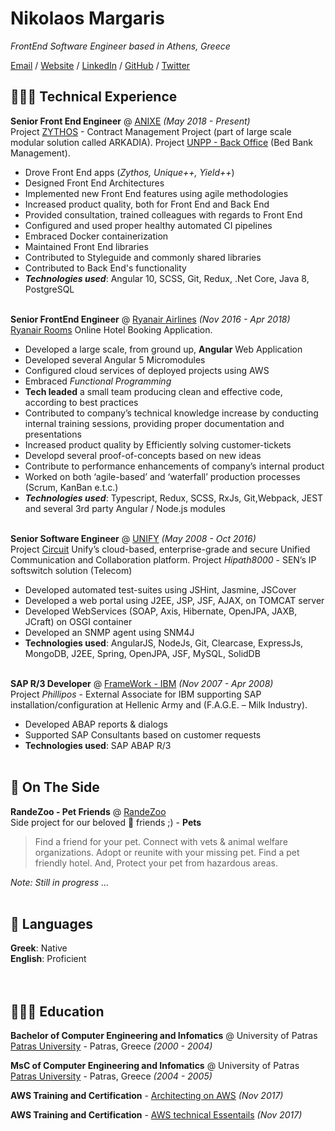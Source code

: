 # Nikolaos Margaris

_FrontEnd Software Engineer based in Athens, Greece_ <br>

[Email](mailto:reverence23@gmail.com) / [Website](https://nikolaosmargaris.gr/) / [LinkedIn](http://www.linkedin.com/in/nikolaos-margaris-8922713a/) / [GitHub](https://github.com/margaris23/) / [Twitter](https://twitter.com/NikolaosMargar1/)

## 👩🏼‍💻 Technical Experience

**Senior Front End Engineer** @ [ANIXE](https://anixe.io/) _(May 2018 - Present)_ <br>
Project [ZYTHOS](https://zythos.resfinity.com) - Contract Management Project (part of large scale modular solution called ARKADIA).
Project [UNPP - Back Office](https://anixe.io/products/ota) (Bed Bank Management).

- Drove Front End apps (_Zythos, Unique++, Yield++_)
- Designed Front End Architectures
- Implemented new Front End features using agile methodologies
- Increased product quality, both for Front End and Back End
- Provided consultation, trained colleagues with regards to Front End
- Configured and used proper healthy automated CI pipelines
- Embraced Docker containerization
- Maintained Front End libraries
- Contributed to Styleguide and commonly shared libraries
- Contributed to Back End's functionality
- **_Technologies used_**: Angular 10, SCSS, Git, Redux, .Net Core, Java 8, PostgreSQL
<br><br>

**Senior FrontEnd Engineer** @ [Ryanair Airlines](https://www.ryanair.com/) _(Nov 2016 - Apr 2018)_ <br>
[Ryanair Rooms](https://rooms.ryanair.com) Online Hotel Booking Application.
- Developed a large scale, from ground up, **Angular** Web Application
- Developed several Angular 5 Micromodules
- Configured cloud services of deployed projects using AWS
- Embraced *Functional Programming*
- **Tech leaded** a small team producing clean and effective code, according to best practices
- Contributed to company’s technical knowledge increase by conducting internal training sessions, providing proper documentation and presentations
- Increased product quality by Efficiently solving customer-tickets
- Developd several proof-of-concepts based on new ideas
- Contribute to performance enhancements of company’s internal product
- Worked on both ‘agile-based’ and ‘waterfall’ production processes (Scrum, KanBan e.t.c.)
- **_Technologies used_**: Typescript, Redux, SCSS, RxJs, Git,Webpack, JEST and several 3rd party Angular / Node.js modules
<br><br>

**Senior Software Engineer** @ [UNIFY](https://unify.com/en/) _(May 2008 - Oct 2016)_ <br>
Project [Circuit](https://atos.net/en/lp/atos-workplace-as-a-service/circuit) Unify’s cloud-based, enterprise-grade and secure
Unified Communication and Collaboration platform.
Project *Hipath8000* - SEN’s IP softswitch solution (Telecom)
- Developed automated test-suites using JSHint, Jasmine, JSCover
- Developed a web portal using J2EE, JSP, JSF, AJAX, on TOMCAT server
- Developed WebServices (SOAP, Axis, Hibernate, OpenJPA, JAXB, JCraft)  on OSGI  container
- Developed an SNMP agent using SNM4J
- **Technologies used**: AngularJS, NodeJs, Git, Clearcase, ExpressJs, MongoDB, J2EE, Spring, OpenJPA, JSF, MySQL, SolidDB
  <br><br>

**SAP R/3 Developer** @ [FrameWork - IBM]() _(Nov 2007 - Apr 2008)_ <br>
Project *Phillipos* - External Associate for IBM supporting SAP installation/configuration at Hellenic Army and (F.A.G.E. – Milk Industry).
- Developed ABAP reports & dialogs
- Supported SAP Consultants based on customer requests
- **Technologies used**: SAP ABAP R/3
  <br><br>


## 📌 On The Side

**RandeZoo - Pet Friends** @ [RandeZoo](http://www.randezoo.com/) <br>
Side project for our beloved 🐶 friends ;) - **Pets**

> Find a friend for your pet. Connect with vets & animal welfare organizations. Adopt or reunite with your missing pet. Find a pet friendly hotel. And, Protect your pet from hazardous areas.

_Note: Still in progress ..._
<br><br>

## 💬 Languages

**Greek**: Native <br>
**English**: Proficient <br>
<br><br>

## 👩🏼‍🎓 Education

**Bachelor of Computer Engineering and Infomatics** @ University of Patras<br>
[Patras University](https://www.ceid.upatras.gr/en) - Patras, Greece _(2000 - 2004)_

**MsC of Computer Engineering and Infomatics** @ University of Patras<br>
[Patras University](https://www.ceid.upatras.gr/en) - Patras, Greece _(2004 - 2005)_

**AWS Training and Certification** - [Architecting on AWS](https://www.linkedin.com/in/nikolaos-margaris-8922713a/detail/overlay-view/urn:li:fsd_profileTreasuryMedia:(ACoAAAg5uq4BqMuC3K0eHbWgSkboowmPLDrgkgM,1595181819708)/?lipi=urn%3Ali%3Apage%3Ad_flagship3_profile_view_base%3BCVnrLUiiQBqZWC6w99sHSA%3D%3D&licu=urn%3Ali%3Acontrol%3Ad_flagship3_profile_view_base-featured_item_detail_view) _(Nov 2017)_

**AWS Training and Certification** - [AWS technical Essentails](https://www.linkedin.com/in/nikolaos-margaris-8922713a/detail/overlay-view/urn:li:fsd_profileTreasuryMedia:(ACoAAAg5uq4BqMuC3K0eHbWgSkboowmPLDrgkgM,1595181782382)/?lipi=urn%3Ali%3Apage%3Ad_flagship3_profile_view_base%3BMHRqyXmVR8KhV%2B7dZpN8Gw%3D%3D&licu=urn%3Ali%3Acontrol%3Ad_flagship3_profile_view_base-featured_item_detail_view) _(Nov 2017)_